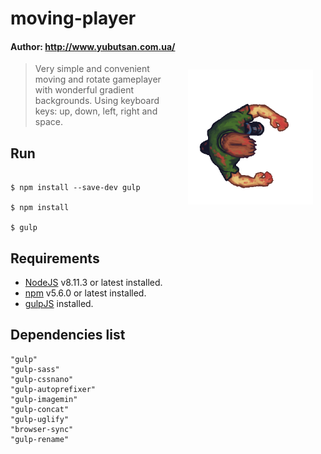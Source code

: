 # moving-player

#### Author: http://www.yubutsan.com.ua/

<img align="right" src="https://github.com/0neLife/moving-player/blob/master/app/img/player.gif" hspace="20" vspace="10" width="200">

>Very simple and convenient moving and rotate gameplayer with wonderful gradient backgrounds. Using keyboard keys: up, down, left, right and space.

Run
-----------
```

$ npm install --save-dev gulp

$ npm install

$ gulp
```


Requirements
-----------
* [NodeJS](http://nodejs.org/) v8.11.3 or latest installed.
* [npm](https://www.npmjs.com/) v5.6.0 or latest installed.
* [gulpJS](https://gulpjs.com/) installed.

Dependencies list
-----------
```
"gulp"
"gulp-sass"
"gulp-cssnano"
"gulp-autoprefixer"
"gulp-imagemin"
"gulp-concat"
"gulp-uglify"
"browser-sync"
"gulp-rename"
```


